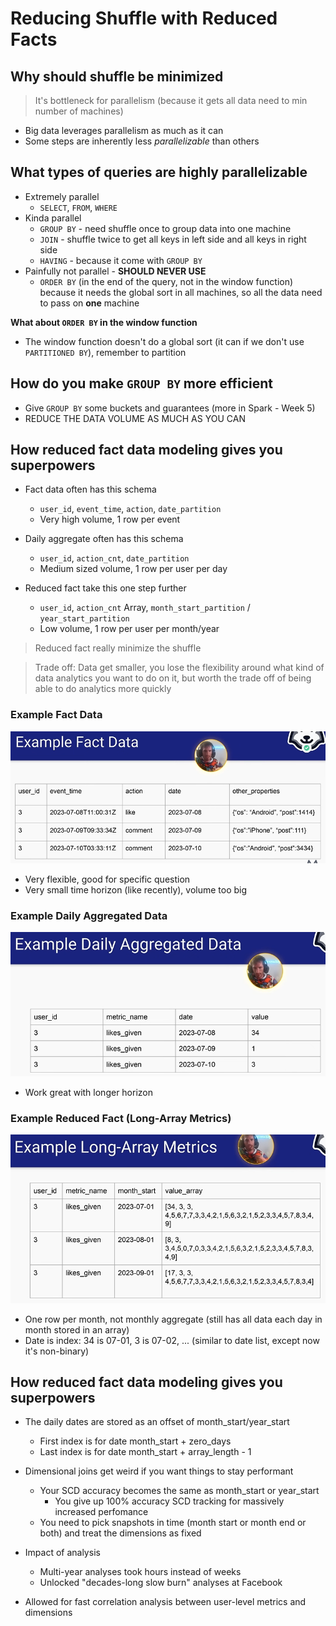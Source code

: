 # Reducing Shuffle with Reduced Facts

## Why should shuffle be minimized

> It's bottleneck for parallelism (because it gets all data need to min number of machines)

- Big data leverages parallelism as much as it can
- Some steps are inherently less _parallelizable_ than others

## What types of queries are highly parallelizable

- Extremely parallel
    - `SELECT`, `FROM`, `WHERE`
- Kinda parallel
    - `GROUP BY` - need shuffle once to group data into one machine 
    - `JOIN` - shuffle twice to get all keys in left side and all keys in right side
    - `HAVING` - because it come with `GROUP BY`
- Painfully not parallel - **SHOULD NEVER USE**
    - `ORDER BY` (in the end of the query, not in the window function) because it needs the global sort in all machines, so all the data need to pass on **one** machine 

**What about `ORDER BY` in the window function**

- The window function doesn't do a global sort (it can if we don't use `PARTITIONED BY`), remember to partition

## How do you make `GROUP BY` more efficient

- Give `GROUP BY` some buckets and guarantees (more in Spark - Week 5)
- REDUCE THE DATA VOLUME AS MUCH AS YOU CAN

## How reduced fact data modeling gives you superpowers

- Fact data often has this schema
    - `user_id`, `event_time`, `action`, `date_partition`
    - Very high volume, 1 row per event

- Daily aggregate often has this schema
    - `user_id`, `action_cnt`, `date_partition`
    - Medium sized volume, 1 row per user per day

- Reduced fact take this one step further 
    - `user_id`, `action_cnt` Array, `month_start_partition` / `year_start_partition`
    - Low volume, 1 row per user per month/year

> Reduced fact really minimize the shuffle

> Trade off: Data get smaller, you lose the flexibility around what kind of data analytics you want to do on it, but worth the trade off of being able to do analytics more quickly

### Example Fact Data
![Example Fact](../../../img/wk3_fact_example.png)

- Very flexible, good for specific question
- Very small time horizon (like recently), volume too big

### Example Daily Aggregated Data
![Daily Aggregate](../../../img/wk3_fact_agg_example.png)

- Work great with longer horizon

### Example Reduced Fact (Long-Array Metrics)
![Reduced Fact](../../../img/wk3_reduced_fact_example.png)

- One row per month, not monthly aggregate (still has all data each day in month stored in an array)
- Date is index: 34 is 07-01, 3 is 07-02, ... (similar to date list, except now it's non-binary)

## How reduced fact data modeling gives you superpowers
- The daily dates are stored as an offset of month_start/year_start
    - First index is for date month_start + zero_days
    - Last index is for date month_start + array_length - 1

- Dimensional joins get weird if you want things to stay performant
    - Your SCD accuracy becomes the same as month_start or year_start
        - You give up 100% accuracy SCD tracking for massively increased perfomance
    - You need to pick snapshots in time (month start or month end or both) and treat the dimensions as fixed

- Impact of analysis
    - Multi-year analyses took hours instead of weeks
    - Unlocked "decades-long slow burn" analyses at Facebook

- Allowed for fast correlation analysis between user-level metrics and dimensions
